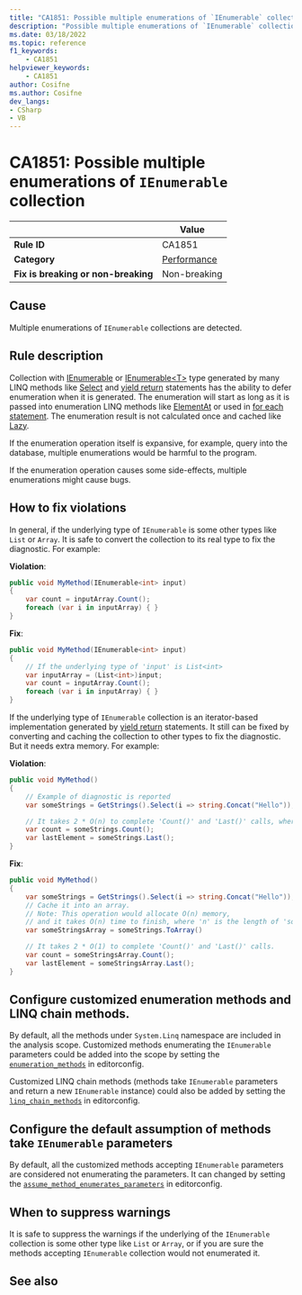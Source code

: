 ```yaml
---
title: "CA1851: Possible multiple enumerations of `IEnumerable` collection"
description: "Possible multiple enumerations of `IEnumerable` collection. Consider using an implementation that avoid multiple enumerations."
ms.date: 03/18/2022
ms.topic: reference
f1_keywords:
    - CA1851
helpviewer_keywords:
    - CA1851
author: Cosifne
ms.author: Cosifne
dev_langs:
- CSharp
- VB
---
```


# CA1851: Possible multiple enumerations of `IEnumerable` collection

| | Value |
|-|-|
| **Rule ID** |CA1851|
| **Category** |[Performance](performance-warnings.md)|
| **Fix is breaking or non-breaking** |Non-breaking|

## Cause

Multiple enumerations of `IEnumerable` collections are detected.

## Rule description

Collection with [IEnumerable](https://docs.microsoft.com/en-us/dotnet/api/system.collections.ienumerable?view=net-6.0) or [IEnumerable\<T\>](https://docs.microsoft.com/en-us/dotnet/api/system.collections.generic.ienumerable-1?view=net-6.0) type generated by many LINQ methods like [Select](https://docs.microsoft.com/en-us/dotnet/api/system.linq.enumerable.select?view=net-6.0) and [yield return](https://docs.microsoft.com/en-us/dotnet/csharp/language-reference/keywords/yield) statements has the ability to defer enumeration when it is generated. The enumeration will start as long as it is passed into enumeration LINQ methods like [ElementAt](https://docs.microsoft.com/en-us/dotnet/api/system.linq.enumerable.elementat?view=net-6.0) or used in [for each statement](https://docs.microsoft.com/en-us/dotnet/csharp/language-reference/statements/iteration-statements#the-foreach-statement). The enumeration result is not calculated once and cached like [Lazy](https://docs.microsoft.com/en-us/dotnet/api/system.lazy-1?view=net-6.0).

If the enumeration operation itself is expansive, for example, query into the database, multiple enumerations would be harmful to the program.

If the enumeration operation causes some side-effects, multiple enumerations might cause bugs.

## How to fix violations

In general, if the underlying type of `IEnumerable` is some other types like `List` or `Array`. It is safe to convert the collection to its real type to fix the diagnostic.
For example:

**Violation**:
```csharp
public void MyMethod(IEnumerable<int> input)
{
    var count = inputArray.Count();
    foreach (var i in inputArray) { }
}
```

**Fix**:
```csharp
public void MyMethod(IEnumerable<int> input)
{
    // If the underlying type of 'input' is List<int>
    var inputArray = (List<int>)input;
    var count = inputArray.Count();
    foreach (var i in inputArray) { }
}
```

If the underlying type of `IEnumerable` collection is an iterator-based implementation generated by [yield return](https://docs.microsoft.com/en-us/dotnet/csharp/language-reference/keywords/yield) statements. It still can be fixed by converting and caching the collection to other types to fix the diagnostic. But it needs extra memory.
For example:

**Violation**:
```csharp
public void MyMethod()
{
    // Example of diagnostic is reported
    var someStrings = GetStrings().Select(i => string.Concat("Hello"));

    // It takes 2 * O(n) to complete 'Count()' and 'Last()' calls, where 'n' is the length of 'someStrings'.
    var count = someStrings.Count();
    var lastElement = someStrings.Last();
}
```

**Fix**:
```csharp
public void MyMethod()
{
    var someStrings = GetStrings().Select(i => string.Concat("Hello"));
    // Cache it into an array.
    // Note: This operation would allocate O(n) memory,
    // and it takes O(n) time to finish, where 'n' is the length of 'someStrings'.
    var someStringsArray = someStrings.ToArray()

    // It takes 2 * O(1) to complete 'Count()' and 'Last()' calls.
    var count = someStringsArray.Count();
    var lastElement = someStringsArray.Last();
}
```

## Configure customized enumeration methods and LINQ chain methods.

By default, all the methods under `System.Linq` namespace are included in the analysis scope. Customized methods enumerating the `IEnumerable` parameters could be added into the scope by setting the [`enumeration_methods`](https://github.com/dotnet/roslyn-analyzers/blob/main/docs/Analyzer%20Configuration.md#enumeration-methods) in editorconfig.

Customized LINQ chain methods (methods take `IEnumerable` parameters and return a new `IEnumerable` instance) could also be added by setting the [`linq_chain_methods`](https://github.com/dotnet/roslyn-analyzers/blob/main/docs/Analyzer%20Configuration.md#linq-chain-methods) in editorconfig.

## Configure the default assumption of methods take `IEnumerable` parameters

By default, all the customized methods accepting `IEnumerable` parameters are considered not enumerating the parameters. It can changed by setting the [`assume_method_enumerates_parameters`](https://github.com/dotnet/roslyn-analyzers/blob/main/docs/Analyzer%20Configuration.md#assume-method-enumerates-parameters) in editorconfig.

## When to suppress warnings

It is safe to suppress the warnings if the underlying of the `IEnumerable` collection is some other type like `List` or `Array`, or if you are sure the methods accepting `IEnumerable` collection would not enumerated it.

## See also
